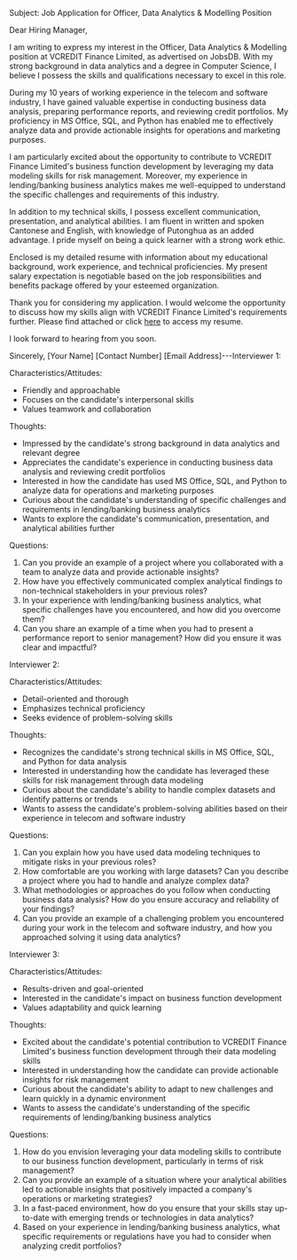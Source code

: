 Subject: Job Application for Officer, Data Analytics & Modelling Position

Dear Hiring Manager,

I am writing to express my interest in the Officer, Data Analytics & Modelling position at VCREDIT Finance Limited, as advertised on JobsDB. With my strong background in data analytics and a degree in Computer Science, I believe I possess the skills and qualifications necessary to excel in this role.

During my 10 years of working experience in the telecom and software industry, I have gained valuable expertise in conducting business data analysis, preparing performance reports, and reviewing credit portfolios. My proficiency in MS Office, SQL, and Python has enabled me to effectively analyze data and provide actionable insights for operations and marketing purposes.

I am particularly excited about the opportunity to contribute to VCREDIT Finance Limited's business function development by leveraging my data modeling skills for risk management. Moreover, my experience in lending/banking business analytics makes me well-equipped to understand the specific challenges and requirements of this industry.

In addition to my technical skills, I possess excellent communication, presentation, and analytical abilities. I am fluent in written and spoken Cantonese and English, with knowledge of Putonghua as an added advantage. I pride myself on being a quick learner with a strong work ethic.

Enclosed is my detailed resume with information about my educational background, work experience, and technical proficiencies. My present salary expectation is negotiable based on the job responsibilities and benefits package offered by your esteemed organization.

Thank you for considering my application. I would welcome the opportunity to discuss how my skills align with VCREDIT Finance Limited's requirements further. Please find attached or click [here](link-to-resume) to access my resume.

I look forward to hearing from you soon.

Sincerely,
[Your Name]
[Contact Number]
[Email Address]---Interviewer 1: 

Characteristics/Attitudes:
- Friendly and approachable
- Focuses on the candidate's interpersonal skills
- Values teamwork and collaboration

Thoughts:
- Impressed by the candidate's strong background in data analytics and relevant degree
- Appreciates the candidate's experience in conducting business data analysis and reviewing credit portfolios
- Interested in how the candidate has used MS Office, SQL, and Python to analyze data for operations and marketing purposes
- Curious about the candidate's understanding of specific challenges and requirements in lending/banking business analytics
- Wants to explore the candidate's communication, presentation, and analytical abilities further

Questions:
1. Can you provide an example of a project where you collaborated with a team to analyze data and provide actionable insights?
2. How have you effectively communicated complex analytical findings to non-technical stakeholders in your previous roles?
3. In your experience with lending/banking business analytics, what specific challenges have you encountered, and how did you overcome them?
4. Can you share an example of a time when you had to present a performance report to senior management? How did you ensure it was clear and impactful?

Interviewer 2:

Characteristics/Attitudes:
- Detail-oriented and thorough
- Emphasizes technical proficiency
- Seeks evidence of problem-solving skills

Thoughts:
- Recognizes the candidate's strong technical skills in MS Office, SQL, and Python for data analysis
- Interested in understanding how the candidate has leveraged these skills for risk management through data modeling
- Curious about the candidate's ability to handle complex datasets and identify patterns or trends
- Wants to assess the candidate's problem-solving abilities based on their experience in telecom and software industry

Questions:
1. Can you explain how you have used data modeling techniques to mitigate risks in your previous roles?
2. How comfortable are you working with large datasets? Can you describe a project where you had to handle and analyze complex data?
3. What methodologies or approaches do you follow when conducting business data analysis? How do you ensure accuracy and reliability of your findings?
4. Can you provide an example of a challenging problem you encountered during your work in the telecom and software industry, and how you approached solving it using data analytics?

Interviewer 3:

Characteristics/Attitudes:
- Results-driven and goal-oriented
- Interested in the candidate's impact on business function development
- Values adaptability and quick learning

Thoughts:
- Excited about the candidate's potential contribution to VCREDIT Finance Limited's business function development through their data modeling skills
- Interested in understanding how the candidate can provide actionable insights for risk management
- Curious about the candidate's ability to adapt to new challenges and learn quickly in a dynamic environment
- Wants to assess the candidate's understanding of the specific requirements of lending/banking business analytics

Questions:
1. How do you envision leveraging your data modeling skills to contribute to our business function development, particularly in terms of risk management?
2. Can you provide an example of a situation where your analytical abilities led to actionable insights that positively impacted a company's operations or marketing strategies?
3. In a fast-paced environment, how do you ensure that your skills stay up-to-date with emerging trends or technologies in data analytics?
4. Based on your experience in lending/banking business analytics, what specific requirements or regulations have you had to consider when analyzing credit portfolios?
